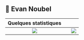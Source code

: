 ## :man: Evan Noubel


| Quelques statistiques | | |
| :---: |:---:| :---:|
| ![](https://github-readme-stats.vercel.app/api/top-langs/?username=EvanNbl&theme=radical&hide_langs_below=8&count_private=true)     |  | ![](https://github-readme-stats.vercel.app/api?username=EvanNbl&show_icons=true&theme=radical&count_private=true) |
